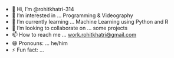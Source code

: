 - 👋 Hi, I’m @rohitkhatri-314
- 👀 I’m interested in ... Programming & Videography
- 🌱 I’m currently learning ... Machine Learning using Python and R
- 💞️ I’m looking to collaborate on ... some projects
- 📫 How to reach me ... work.rohitkhatri@gmail.com
- 😄 Pronouns: ... he/him
- ⚡ Fun fact: ... 

<!---
rohitkhatri-314/rohitkhatri-314 is a ✨ special ✨ repository because its `README.md` (this file) appears on your GitHub profile.
You can click the Preview link to take a look at your changes.
--->
